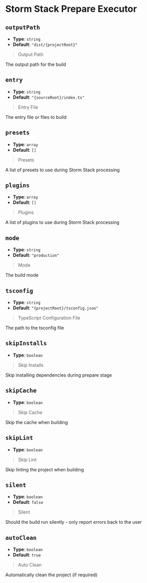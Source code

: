 <!-- Generated by @storm-software/untyped -->
<!-- Do not edit this file directly -->

# Storm Stack Prepare Executor

## `outputPath`

- **Type**: `string`
- **Default**: `"dist/{projectRoot}"`

> Output Path

The output path for the build

## `entry`

- **Type**: `string`
- **Default**: `"{sourceRoot}/index.ts"`

> Entry File

The entry file or files to build

## `presets`

- **Type**: `array`
- **Default**: `[]`

> Presets

A list of presets to use during Storm Stack processing

## `plugins`

- **Type**: `array`
- **Default**: `[]`

> Plugins

A list of plugins to use during Storm Stack processing

## `mode`

- **Type**: `string`
- **Default**: `"production"`

> Mode

The build mode

## `tsconfig`

- **Type**: `string`
- **Default**: `"{projectRoot}/tsconfig.json"`

> TypeScript Configuration File

The path to the tsconfig file

## `skipInstalls`

- **Type**: `boolean`

> Skip Installs

Skip installing dependencies during prepare stage

## `skipCache`

- **Type**: `boolean`

> Skip Cache

Skip the cache when building

## `skipLint`

- **Type**: `boolean`

> Skip Lint

Skip linting the project when building

## `silent`

- **Type**: `boolean`
- **Default**: `false`

> Silent

Should the build run silently - only report errors back to the user

## `autoClean`

- **Type**: `boolean`
- **Default**: `true`

> Auto Clean

Automatically clean the project (if required)
